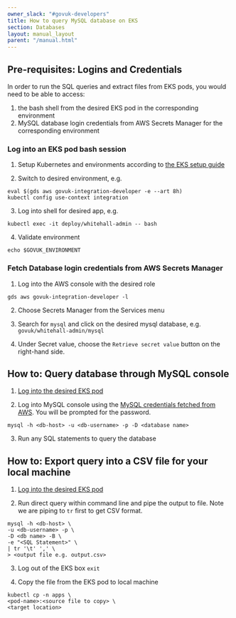 ```yaml
---
owner_slack: "#govuk-developers"
title: How to query MySQL database on EKS
section: Databases
layout: manual_layout
parent: "/manual.html"
---
```


## Pre-requisites: Logins and Credentials

In order to run the SQL queries and extract files from EKS pods, you would need to be able to access:

1. the bash shell from the desired EKS pod in the corresponding environment
1. MySQL database login credentials from AWS Secrets Manager for the corresponding environment

### Log into an EKS pod bash session

1. Setup Kubernetes and environments according to [the EKS setup guide](https://docs.publishing.service.gov.uk/kubernetes/cheatsheet.html#content)

2. Switch to desired environment, e.g.

```
eval $(gds aws govuk-integration-developer -e --art 8h)
kubectl config use-context integration
```

3. Log into shell for desired app, e.g.

```
kubectl exec -it deploy/whitehall-admin -- bash
```

4. Validate environment

```
echo $GOVUK_ENVIRONMENT
```

### Fetch Database login credentials from AWS Secrets Manager

1. Log into the AWS console with the desired role

```
gds aws govuk-integration-developer -l
```

2. Choose Secrets Manager from the Services menu

3. Search for `mysql` and click on the desired mysql database, e.g. `govuk/whitehall-admin/mysql`

4. Under Secret value, choose the `Retrieve secret value` button on the right-hand side.

## How to: Query database through MySQL console

1. [Log into the desired EKS pod](#log-into-an-eks-pod-bash-session)

2. Log into MySQL console using the [MySQL credentials fetched from AWS](#fetch-database-login-credentials-from-aws-secrets-manager). You will be prompted for the password.

```
mysql -h <db-host> -u <db-username> -p -D <database name>
```

3. Run any SQL statements to query the database

## How to: Export query into a CSV file for your local machine

1. [Log into the desired EKS pod](#log-into-an-eks-pod-bash-session)

2. Run direct query within command line and pipe the output to file. Note we are piping to `tr` first to get CSV format.

```
mysql -h <db-host> \
-u <db-username> -p \
-D <db name> -B \
-e "<SQL Statement>" \
| tr '\t' ',' \
> <output file e.g. output.csv>
```

3. Log out of the EKS box `exit`

4. Copy the file from the EKS pod to local machine

```
kubectl cp -n apps \
<pod-name>:<source file to copy> \
<target location>
```
